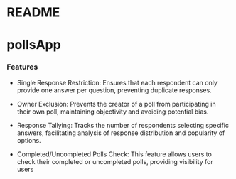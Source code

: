 # README

# pollsApp

### Features
* Single Response Restriction: Ensures that each respondent can only provide one answer per question, preventing duplicate responses.

* Owner Exclusion: Prevents the creator of a poll from participating in their own poll, maintaining objectivity and avoiding potential bias.

* Response Tallying: Tracks the number of respondents selecting specific answers, facilitating analysis of response distribution and popularity of options.

* Completed/Uncompleted Polls Check: This feature allows users to check their completed or uncompleted polls, providing visibility for users